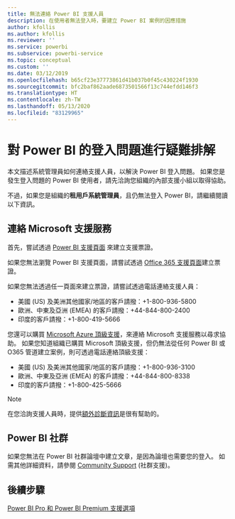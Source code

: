 ```yaml
---
title: 無法連絡 Power BI 支援人員
description: 在使用者無法登入時，要建立 Power BI 案例的因應措施
author: kfollis
ms.author: kfollis
ms.reviewer: ''
ms.service: powerbi
ms.subservice: powerbi-service
ms.topic: conceptual
ms.custom: ''
ms.date: 03/12/2019
ms.openlocfilehash: b65cf23e37773861d41b037b0f45c430224f1930
ms.sourcegitcommit: bfc2baf862aade6873501566f13c744efdd146f3
ms.translationtype: HT
ms.contentlocale: zh-TW
ms.lasthandoff: 05/13/2020
ms.locfileid: "83129965"
---
```

# <a name="troubleshooting-sign-in-issues-for-power-bi"></a>對 Power BI 的登入問題進行疑難排解

本文描述系統管理員如何連絡支援人員，以解決 Power BI 登入問題。 如果您是發生登入問題的 Power BI 使用者，請先洽詢您組織的內部支援小組以取得協助。

不過，如果您是組織的**租用戶系統管理員**，且仍無法登入 Power BI，請繼續閱讀以下資訊。

## <a name="contact-microsoft-support"></a>連絡 Microsoft 支援服務

首先，嘗試透過 [Power BI 支援頁面](https://powerbi.microsoft.com/support/) 來建立支援票證。

如果您無法瀏覽 Power BI 支援頁面，請嘗試透過 [Office 365 支援頁面](https://support.office.com/home/contact)建立票證。

如果您無法透過任一頁面來建立票證，請嘗試透過電話連絡支援人員：

* 美國 (US) 及美洲其他國家/地區的客戶請撥：+1-800-936-5800
* 歐洲、中東及亞洲 (EMEA) 的客戶請撥：+44-844-800-2400
* 印度的客戶請撥：+1-800-419-5666

您還可以購買 [Microsoft Azure 頂級支援](https://support.microsoft.com/premier)，來連絡 Microsoft 支援服務以尋求協助。 如果您知道組織已購買 Microsoft 頂級支援，但仍無法從任何 Power BI 或 O365 管道建立案例，則可透過電話連絡頂級支援：

* 美國 (US) 及美洲其他國家/地區的客戶請撥：+1-800-936-3100
* 歐洲、中東及亞洲 (EMEA) 的客戶請撥：+44-844-800-8338
* 印度的客戶請撥：+1-800-425-5666

> [!Note]
> 在您洽詢支援人員時，提供[額外診斷資訊](service-admin-capturing-additional-diagnostic-information-for-power-bi.md)是很有幫助的。

## <a name="power-bi-community"></a>Power BI 社群

如果您無法在 Power BI 社群論壇中建立文章，是因為論壇也需要您的登入。 如需其他詳細資料，請參閱 [Community Support](https://community.powerbi.com/t5/Community-Support/ct-p/PBI_CommunitySupport) (社群支援)。

## <a name="next-steps"></a>後續步驟

[Power BI Pro 和 Power BI Premium 支援選項](service-support-options.md)
